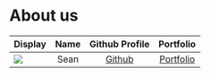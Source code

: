 # About us

Display | Name | Github Profile | Portfolio 
--------|:----:|:--------------:|:---------:
![](https://via.placeholder.com/100.png?text=Photo) | Sean | [Github](https://github.com/) | [Portfolio](docs/team/johndoe.md)
